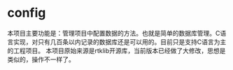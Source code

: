 # config
本项目主要功能是：管理项目中配置数据的方法。也就是简单的数据库管理。C语言实现，对只有几百条以内记录的数据库还是可以用的。目前只是支持C语言为主的工程项目。
本项目原始来源是rtklib开源库，当前版本已经做了大修改，思想是类似的，操作不一样了。
